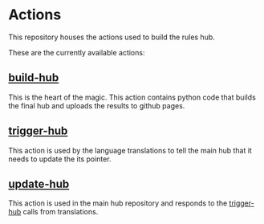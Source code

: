# Actions

This repository houses the actions used to build the rules hub.

These are the currently available actions:

## [build-hub](build-hub)

This is the heart of the magic. This action contains python code that builds the final hub and uploads the results to github pages.

## [trigger-hub](trigger-hub)

This action is used by the language translations to tell the main hub that it needs to update the its pointer.

## [update-hub](update-hub)

This action is used in the main hub repository and responds to the [trigger-hub](trigger-hub) calls from translations.
